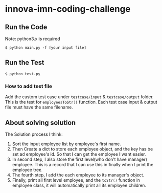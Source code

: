 # innova-imn-coding-challenge


## Run the Code
Note: python3.x is required

```
$ python main.py -f [your input file]
```

## Run the Test
```
$ python test.py
```

### How to add test file
Add the custom test case under `testcase/input` & `testcase/output` folder.  
This is the test for `employeesToStr()` function.
Each test case input & output file must have the same filename.

## About solving solution
The Solution process I think:
1. Sort the input employee list by employee's first name.
2. Then Create a dict to store each employee object, and the key has be set ad employee's id. So that I can get the employee I want easier.
3. In second step, I also store the first level(who don't have manager) employee. This is a record that I can use this in finally when I print the employee tree. 
4. The fourth step, I add the each employee to its manager's object.
5. Finally, print all first level employee, and the `toStr()` function in employee class, it will automatically print all its employee children.